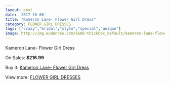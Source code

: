 ```yaml
---
layout: post
date: '2017-10-06'
title: "Kameron Lane- Flower Girl Dress"
category: FLOWER GIRL DRESSES
tags: ["crazy","bridal","style","special","unique"]
image: http://img.eudances.com/6680-thickbox_default/kameron-lane-flower-girl-dress.jpg
---
```

Kameron Lane- Flower Girl Dress

On Sales: **$216.99**
<a href="https://www.eudances.com/en/flower-girl-dresses/2468-kameron-lane-flower-girl-dress.html"><amp-img layout="responsive" width="600" height="600" src="//img.eudances.com/6680-thickbox_default/kameron-lane-flower-girl-dress.jpg" alt="Kameron Lane- Flower Girl Dress 0" /></a>
<a href="https://www.eudances.com/en/flower-girl-dresses/2468-kameron-lane-flower-girl-dress.html"><amp-img layout="responsive" width="600" height="600" src="//img.eudances.com/6684-thickbox_default/kameron-lane-flower-girl-dress.jpg" alt="Kameron Lane- Flower Girl Dress 1" /></a>
<a href="https://www.eudances.com/en/flower-girl-dresses/2468-kameron-lane-flower-girl-dress.html"><amp-img layout="responsive" width="600" height="600" src="//img.eudances.com/6683-thickbox_default/kameron-lane-flower-girl-dress.jpg" alt="Kameron Lane- Flower Girl Dress 2" /></a>
<a href="https://www.eudances.com/en/flower-girl-dresses/2468-kameron-lane-flower-girl-dress.html"><amp-img layout="responsive" width="600" height="600" src="//img.eudances.com/6682-thickbox_default/kameron-lane-flower-girl-dress.jpg" alt="Kameron Lane- Flower Girl Dress 3" /></a>
<a href="https://www.eudances.com/en/flower-girl-dresses/2468-kameron-lane-flower-girl-dress.html"><amp-img layout="responsive" width="600" height="600" src="//img.eudances.com/6681-thickbox_default/kameron-lane-flower-girl-dress.jpg" alt="Kameron Lane- Flower Girl Dress 4" /></a>

Buy it: [Kameron Lane- Flower Girl Dress](https://www.eudances.com/en/flower-girl-dresses/2468-kameron-lane-flower-girl-dress.html "Kameron Lane- Flower Girl Dress")

View more: [FLOWER GIRL DRESSES](https://www.eudances.com/en/30-flower-girl-dresses "FLOWER GIRL DRESSES")